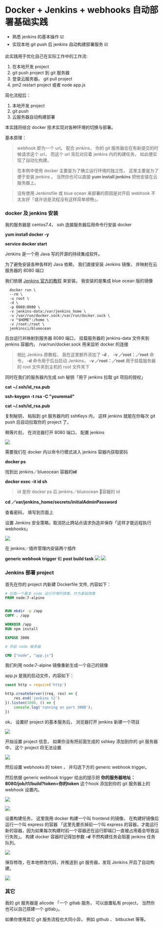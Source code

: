 # Docker + Jenkins + webhooks 自动部署基础实践

- 熟悉 jenkins 的基本操作 ☑️
- 实现本地 git push 后 jenkins 自动构建部署服务 ☑️

此实践用于优化自己在实际工作中的工作流:

1. 在本地开发 project
1. git push project 到 git 服务器
1. 登录云服务器， git pull project
1. pm2 restart project 或者 node app.js

简化流程后：

1. 本地开发 project
1. git push
1. 云服务器自动构建部署


本实践将结合 docker 技术实现对各种环境的切换与部署。

基本原理：
> webhook 即为一个 url。 配合 jenkins， 你的 git 服务器会在有新提交的时候请求这个 url， 而这个 url 背后对应着 jenkins 内的构建任务， 如此便实现了自动化构建。

> 在本例中使用 docker 主要是为了确立运行环境的独立性， 这里主要是为了便于安装 jenkins 。 当然你也可以直接 **yum install jenkins** 把他安装在云服务器上。

> 没有使用 Jenkinsfile 或 blue ocean 来部署的原因是对开启 webhook 不太友好「或许说是流程没有这样简单顺畅」。

### docker 及 jenkins 安装

我的服务器是 centos7.4， ssh 连接服务器后用命令行安装 docker

 **yum install docker -y**

 **service docker start**

Jenkins 是一个用 Java 写的开源的持续集成软件。

为了避免安装各种各样的 Java 依赖， 我们直接安装 Jenkins 镜像， 并映射在云服务器的 8080 端口

我们依据 [Jenkins 官方的教程](https://jenkins.io/doc/tutorials/build-a-node-js-and-react-app-with-npm/) 来安装。 我安装的是集成 blue ocean 版的镜像

````
  docker run \
  --rm \
  -u root \
  -d \
  -p 8080:8080 \
  -v jenkins-data:/var/jenkins_home \
  -v /var/run/docker.sock:/var/run/docker.sock \
  -v "$HOME":/home \
  -v /root:/root \
  jenkinsci/blueocean
  ````


后台运行并映射到服务器 8080 端口， 挂载服务器的 jenkins-data 文件夹到 jenkins 容器内， /var/run/docker.sock 用来监听 docker 的连接

>相比 Jenkins 原教程， 我在这里额外添加了 **-d** 、 **-v ／root：／root** 命令， **-d** 命令用于后台启动 Jenkins， **-v ／root：／root** 用于挂载服务器的 root 文件夹到主机的 root 文件夹下


同时在我们的服务器内生成 ssh 秘钥「用于 jenkins 拉取 git 项目的授权」

**cat ~/.ssh/id_rsa.pub**

**ssh-keygen -t rsa -C "youremail"**

**cat ~/.ssh/id_rsa.pub**

复制秘钥， 粘贴到 git 服务器内的 sshKeys 内， 这样 jenkins 就能在你每次 git push 后自动拉取你的 project 了。


稍等片刻， 在浏览器打开 8080 端口， 配置 jenkins

![](/imgs/01.jpg)

需要我们在 docker 内以命令行模式进入 jenkins 容器内获取密码

**docker ps**

找到出 jenkins／blueocean 容器的**id**

**docker exec -it id sh**

> id  是你 docker ps 后 jenkins／blueocean 容器的 id

**cd ／var/jenkins_home/secrets/initialAdminPassword**


查看密码， 填写到页面上

设置 Jenkins 安全策略，取消防止跨站点请求伪造并保存「这样才能远程执行 webhooks」

![](imgs/02.jpg)

在 jenkins／插件管理内安装两个插件

**generic webhook trigger** 和 **post build task**
![](imgs/09.jpg)
![](imgs/10.jpg)

### Jenkins  部署 project

首先在你的 project 内新建 Dockerfile 文件, 内容如下：

````dockerfile
# 拉取一个基本 node 运行环境的镜像，作为基础镜像
FROM node:7-alpine


RUN mkdir -p /app
COPY . /app

WORKDIR /app
RUN npm install

EXPOSE 3000

# 开启 node 服务器

CMD ["node", "app.js"]
````

我们利用 node:7-alpine 镜像重新生成一个自己的镜像

app.js 是我的启动文件，内容如下：

````js
const http = require('http')

http.createServer((req, res) => {
    res.end('jenkins t2')
}).listen(3000, () => {
    console.log('running on port 3000');
})
````

ok， 设置好 project 的基本服务后， 浏览器打开 jenkins 新建一个项目

![](imgs/06.jpg)

开始设置 project 信息， 如果你没有把前面生成的 sshkey 添加到你的 git 服务器中， 这个 project 将无法设置

![](imgs/03.jpg)

然后设置 webhooks 的 token ， 并勾选下方的 generic webhook trigger。

然后依据 generic webhook trigger 给出的提示把 **你的服务器地址：8080/job/t1/build?token=你的token** 这个hook 添加到你的 git 服务器上的 webhook 设置内。

![](imgs/04.jpg)

![](imgs/07.jpg)

设置构建任务， 这里我用 docker 构建一个叫 frontend  的镜像， 在构建好镜像后运行一个叫 express 的容器 「这里先要杀掉前一个叫 express 的容器，才能运行新的容器，因为如果每次构建时前一个容器还在运行即端口一直被占用着会导致运行失败」。
构建 docker 容器时记得加参数 **-d** 不然构建任务会阻塞 jenkins 任务队列。

![](imgs/05.jpg)

保存修改，在本地修改代码，并推送到 git 服务器，发现 Jenkins 开启了自动构建。

![](imgs/08.jpg)

### 其它

我的 git 服务器是 alicode 「一个 gitlab 服务， 可以放置私有 project， 当然你也可以自己搭建一个 gitlab」。

如果你使用其它 git 服务流程也大同小异， 例如 github 、 bitbucket 等等。



